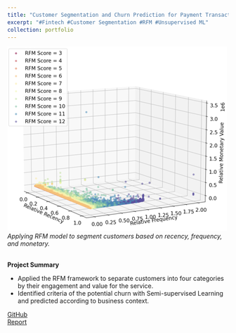 ```yaml
---
title: "Customer Segmentation and Churn Prediction for Payment Transaction Service"
excerpt: "#Fintech #Customer Segmentation #RFM #Unsupervised ML"
collection: portfolio
---
```


![RFM](/images/RFM-500.png)<br/>
*Applying RFM model to segment customers based on recency, frequency, and monetary.*<br/><br/>

**Project Summary**
* Applied the RFM framework to separate customers into four categories by their engagement and value for the service.
* Identified criteria of the potential churn with Semi-supervised Learning and predicted according to business context.

[GitHub](https://github.com/Tego-Chang/Customer-Segmentation-Member-Lost-Prediction-and-Retention-Strategies-for-Payment-Transaction)<br/>
[Report](https://tego-chang.github.io/files/CustomerSegmentation_ChurnPrediction.pdf)
